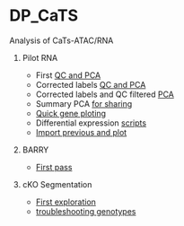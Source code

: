 # DP_CaTS

Analysis of CaTs-ATAC/RNA 

1. Pilot RNA
    - First [QC and PCA](r_files/DPpilotRNA_1_PCA.md)
    - Corrected labels [QC and PCA](r_files/DPpilotRNA_1_corrected_PCA.md)
    - Corrected labels and QC filtered [PCA](r_files/DPpilotRNA_1_QCfiltered_corrected_PCA.md)
    - Summary PCA [for sharing](r_files/DPpilotRNA_1_summary_share.md)
    - [Quick gene ploting](r_files/DPpilotRNA_2_quick_plotgenes.md)
    - Differential expression [scripts](r_files/DPpilotRNA_3_diffexpression.md)
    - [Import previous and plot](r_files/DPpilotRNA_4_diffexpression_import.md)

2. BARRY
    - [First pass](r_files/BARRY_1.md) 

3. cKO Segmentation
    - [First exploration](r_files/DP_segment_FOXA2KO.md)
    - [troubleshooting genotypes ](r_files/DP_segment_FOXA2KO_withgenotypes.md)
